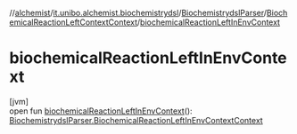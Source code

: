 //[alchemist](../../../../index.md)/[it.unibo.alchemist.biochemistrydsl](../../index.md)/[BiochemistrydslParser](../index.md)/[BiochemicalReactionLeftContextContext](index.md)/[biochemicalReactionLeftInEnvContext](biochemical-reaction-left-in-env-context.md)

# biochemicalReactionLeftInEnvContext

[jvm]\
open fun [biochemicalReactionLeftInEnvContext](biochemical-reaction-left-in-env-context.md)(): [BiochemistrydslParser.BiochemicalReactionLeftInEnvContextContext](../-biochemical-reaction-left-in-env-context-context/index.md)
